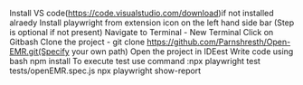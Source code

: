 Install VS code(https://code.visualstudio.com/download)if not installed alraedy 
Install playwright from extension icon on the left hand side  bar (Step is optional if not present)
Navigate to Terminal - New Terminal 
Click on Gitbash
Clone the project - git clone https://github.com/Parnshresth/Open-EMR.git(Specify your own path)
Open the project in IDEest
Write code using bash npm install
To execute test use command :npx playwright test tests/openEMR.spec.js
npx playwright show-report
